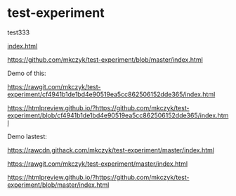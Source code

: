# test-experiment
test333

[index.html](index.html)


https://github.com/mkczyk/test-experiment/blob/master/index.html

Demo of this:

https://rawgit.com/mkczyk/test-experiment/cf4941b1de1bd4e90519ea5cc862506152dde365/index.html

https://htmlpreview.github.io/?https://github.com/mkczyk/test-experiment/blob/cf4941b1de1bd4e90519ea5cc862506152dde365/index.html


Demo lastest:

https://rawcdn.githack.com/mkczyk/test-experiment/master/index.html

https://rawgit.com/mkczyk/test-experiment/master/index.html

https://htmlpreview.github.io/?https://github.com/mkczyk/test-experiment/blob/master/index.html

